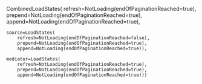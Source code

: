 CombinedLoadStates(
    refresh=NotLoading(endOfPaginationReached=true), 
    prepend=NotLoading(endOfPaginationReached=true), 
    append=NotLoading(endOfPaginationReached=true), 

    source=LoadStates(
        refresh=NotLoading(endOfPaginationReached=false), 
        prepend=NotLoading(endOfPaginationReached=true), 
        append=NotLoading(endOfPaginationReached=true)), 

    mediator=LoadStates(
        refresh=NotLoading(endOfPaginationReached=true), 
        prepend=NotLoading(endOfPaginationReached=true), 
        append=NotLoading(endOfPaginationReached=true)))
